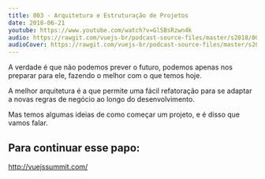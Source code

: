 ```yaml
---
title: 003 - Arquitetura e Estruturação de Projetos
date: 2018-06-21
youtube: https://www.youtube.com/watch?v=GlSBsRzwn4k
audio: https://rawgit.com/vuejs-br/podcast-source-files/master/s2018/003-arquitetura-e-estruturcao-de-projetos.mp3
audioCover: https://rawgit.com/vuejs-br/podcast-source-files/master/s2018/003-arquitetura-e-estruturcao-de-projetos.jpg
---
```


A verdade é que não podemos prever o futuro, podemos apenas nos preparar para ele, fazendo o melhor com o que temos hoje.

A melhor arquitetura é a que permite uma fácil refatoração para se adaptar a novas regras de negócio ao longo do desenvolvimento.

Mas temos algumas ideias de como começar um projeto, e é disso que vamos falar.

## Para continuar esse papo:
http://vuejssummit.com/
